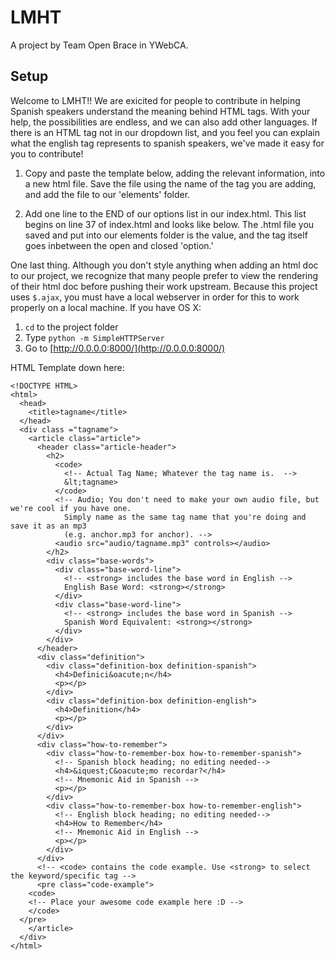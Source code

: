 # LMHT

A project by Team Open Brace in YWebCA.

## Setup

Welcome to LMHT!! We are exicited for people to contribute in helping Spanish speakers understand the meaning behind HTML tags. With your help, the possibilities are endless, and we can also add other languages. If there is an HTML tag not in our dropdown list, and you feel you can explain what the english tag represents to spanish speakers, we've made it easy for you to contribute!

1) Copy and paste the template below, adding the relevant information, into a new html file. Save the file using the name of the tag you are adding, and add the file to our 'elements' folder.

2) Add one line to the END of our options list in our index.html. This list begins on line 37 of index.html and looks like below. The .html file you saved and put into our elements folder is the value, and the tag itself goes inbetween the open and closed 'option.'

<!--   <option value='YOURFILE.html'>&lt;YOURTAG></option>    -->

One last thing. Although you don't style anything when adding an html doc to our project, we recognize that many people prefer to view the rendering of their html doc before pushing their work upstream. Because this project uses `$.ajax`, you must have a local webserver in order for this to work properly on a local machine. If you have OS X:

1. `cd` to the project folder
1. Type `python -m SimpleHTTPServer`
1. Go to [http://0.0.0.0:8000/](http://0.0.0.0:8000/)



HTML Template down here:

```
<!DOCTYPE HTML>
<html>
  <head>
    <title>tagname</title>
  </head>
  <div class ="tagname">
    <article class="article">
      <header class="article-header">
        <h2>
          <code>
            <!-- Actual Tag Name; Whatever the tag name is.  -->
            &lt;tagname>
          </code>
          <!-- Audio; You don't need to make your own audio file, but we're cool if you have one.
            Simply name as the same tag name that you're doing and save it as an mp3
            (e.g. anchor.mp3 for anchor). -->
          <audio src="audio/tagname.mp3" controls></audio>
        </h2>
        <div class="base-words">
          <div class="base-word-line">
            <!-- <strong> includes the base word in English -->
            English Base Word: <strong></strong>
          </div>
          <div class="base-word-line">
            <!-- <strong> includes the base word in Spanish -->
            Spanish Word Equivalent: <strong></strong>
          </div>
        </div>
      </header>
      <div class="definition">
        <div class="definition-box definition-spanish">
          <h4>Definici&oacute;n</h4>
          <p></p>
        </div>
        <div class="definition-box definition-english">
          <h4>Definition</h4>
          <p></p>
        </div>
      </div>
      <div class="how-to-remember">
        <div class="how-to-remember-box how-to-remember-spanish">
          <!-- Spanish block heading; no editing needed-->
          <h4>&iquest;C&oacute;mo recordar?</h4>
          <!-- Mnemonic Aid in Spanish -->
          <p></p>
        </div>
        <div class="how-to-remember-box how-to-remember-english">
          <!-- English block heading; no editing needed-->
          <h4>How to Remember</h4>
          <!-- Mnemonic Aid in English -->
          <p></p>
        </div>
      </div>
      <!-- <code> contains the code example. Use <strong> to select the keyword/specific tag -->
      <pre class="code-example">
    <code>
    <!-- Place your awesome code example here :D -->
    </code>
  </pre>
    </article>
  </div>
</html>
```
